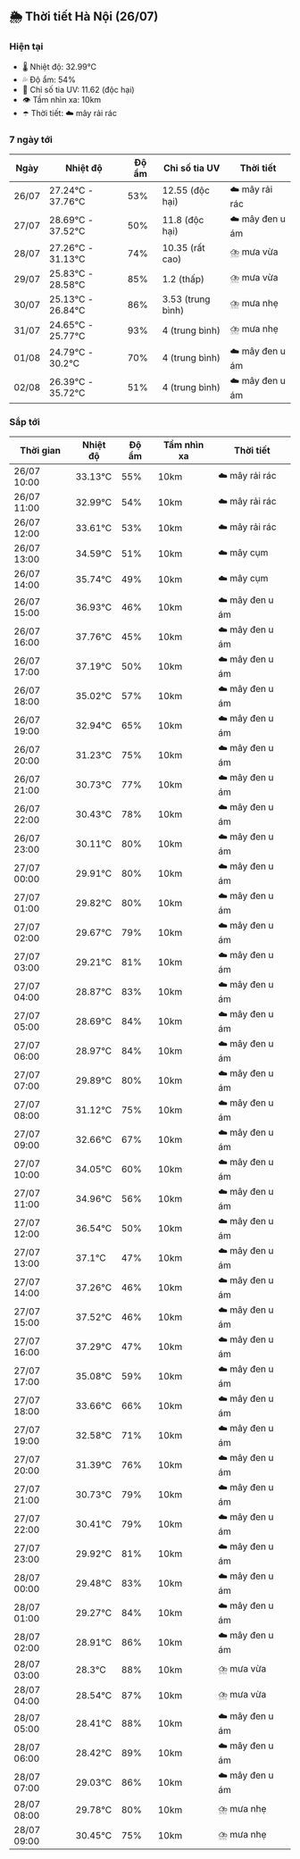 ## 🌦️ Thời tiết Hà Nội (26/07)

### Hiện tại

- 🌡️ Nhiệt độ: 32.99℃
- 💦 Độ ẩm: 54%
- 🌟 Chỉ số tia UV: 11.62 (độc hại)
- 👁️ Tầm nhìn xa: 10km
- ☂️ Thời tiết: ☁️ mây rải rác

### 7 ngày tới

| Ngày | Nhiệt độ | Độ ẩm | Chỉ số tia UV | Thời tiết |
| --- | --- | --- | --- | --- |
| 26/07 | 27.24℃ - 37.76℃ | 53% | 12.55 (độc hại) | ☁️ mây rải rác |
| 27/07 | 28.69℃ - 37.52℃ | 50% | 11.8 (độc hại) | ☁️ mây đen u ám |
| 28/07 | 27.26℃ - 31.13℃ | 74% | 10.35 (rất cao) | ⛈️ mưa vừa |
| 29/07 | 25.83℃ - 28.58℃ | 85% | 1.2 (thấp) | ⛈️ mưa vừa |
| 30/07 | 25.13℃ - 26.84℃ | 86% | 3.53 (trung bình) | ⛈️ mưa nhẹ |
| 31/07 | 24.65℃ - 25.77℃ | 93% | 4 (trung bình) | ⛈️ mưa nhẹ |
| 01/08 | 24.79℃ - 30.2℃ | 70% | 4 (trung bình) | ☁️ mây đen u ám |
| 02/08 | 26.39℃ - 35.72℃ | 51% | 4 (trung bình) | ☁️ mây đen u ám |

### Sắp tới

| Thời gian | Nhiệt độ | Độ ẩm | Tầm nhìn xa | Thời tiết |
| --- | --- | --- | --- | --- |
| 26/07 10:00 | 33.13℃ | 55% | 10km | ☁️ mây rải rác |
| 26/07 11:00 | 32.99℃ | 54% | 10km | ☁️ mây rải rác |
| 26/07 12:00 | 33.61℃ | 53% | 10km | ☁️ mây rải rác |
| 26/07 13:00 | 34.59℃ | 51% | 10km | ☁️ mây cụm |
| 26/07 14:00 | 35.74℃ | 49% | 10km | ☁️ mây cụm |
| 26/07 15:00 | 36.93℃ | 46% | 10km | ☁️ mây đen u ám |
| 26/07 16:00 | 37.76℃ | 45% | 10km | ☁️ mây đen u ám |
| 26/07 17:00 | 37.19℃ | 50% | 10km | ☁️ mây đen u ám |
| 26/07 18:00 | 35.02℃ | 57% | 10km | ☁️ mây đen u ám |
| 26/07 19:00 | 32.94℃ | 65% | 10km | ☁️ mây đen u ám |
| 26/07 20:00 | 31.23℃ | 75% | 10km | ☁️ mây đen u ám |
| 26/07 21:00 | 30.73℃ | 77% | 10km | ☁️ mây đen u ám |
| 26/07 22:00 | 30.43℃ | 78% | 10km | ☁️ mây đen u ám |
| 26/07 23:00 | 30.11℃ | 80% | 10km | ☁️ mây đen u ám |
| 27/07 00:00 | 29.91℃ | 80% | 10km | ☁️ mây đen u ám |
| 27/07 01:00 | 29.82℃ | 80% | 10km | ☁️ mây đen u ám |
| 27/07 02:00 | 29.67℃ | 79% | 10km | ☁️ mây đen u ám |
| 27/07 03:00 | 29.21℃ | 81% | 10km | ☁️ mây đen u ám |
| 27/07 04:00 | 28.87℃ | 83% | 10km | ☁️ mây đen u ám |
| 27/07 05:00 | 28.69℃ | 84% | 10km | ☁️ mây đen u ám |
| 27/07 06:00 | 28.97℃ | 84% | 10km | ☁️ mây đen u ám |
| 27/07 07:00 | 29.89℃ | 80% | 10km | ☁️ mây đen u ám |
| 27/07 08:00 | 31.12℃ | 75% | 10km | ☁️ mây đen u ám |
| 27/07 09:00 | 32.66℃ | 67% | 10km | ☁️ mây đen u ám |
| 27/07 10:00 | 34.05℃ | 60% | 10km | ☁️ mây đen u ám |
| 27/07 11:00 | 34.96℃ | 56% | 10km | ☁️ mây đen u ám |
| 27/07 12:00 | 36.54℃ | 50% | 10km | ☁️ mây đen u ám |
| 27/07 13:00 | 37.1℃ | 47% | 10km | ☁️ mây đen u ám |
| 27/07 14:00 | 37.26℃ | 46% | 10km | ☁️ mây đen u ám |
| 27/07 15:00 | 37.52℃ | 46% | 10km | ☁️ mây đen u ám |
| 27/07 16:00 | 37.29℃ | 47% | 10km | ☁️ mây đen u ám |
| 27/07 17:00 | 35.08℃ | 59% | 10km | ☁️ mây đen u ám |
| 27/07 18:00 | 33.66℃ | 66% | 10km | ☁️ mây đen u ám |
| 27/07 19:00 | 32.58℃ | 71% | 10km | ☁️ mây đen u ám |
| 27/07 20:00 | 31.39℃ | 76% | 10km | ☁️ mây đen u ám |
| 27/07 21:00 | 30.73℃ | 79% | 10km | ☁️ mây đen u ám |
| 27/07 22:00 | 30.41℃ | 79% | 10km | ☁️ mây đen u ám |
| 27/07 23:00 | 29.92℃ | 81% | 10km | ☁️ mây đen u ám |
| 28/07 00:00 | 29.48℃ | 83% | 10km | ☁️ mây đen u ám |
| 28/07 01:00 | 29.27℃ | 84% | 10km | ☁️ mây đen u ám |
| 28/07 02:00 | 28.91℃ | 86% | 10km | ☁️ mây đen u ám |
| 28/07 03:00 | 28.3℃ | 88% | 10km | ⛈️ mưa vừa |
| 28/07 04:00 | 28.54℃ | 87% | 10km | ⛈️ mưa vừa |
| 28/07 05:00 | 28.41℃ | 88% | 10km | ☁️ mây đen u ám |
| 28/07 06:00 | 28.42℃ | 89% | 10km | ☁️ mây đen u ám |
| 28/07 07:00 | 29.03℃ | 86% | 10km | ☁️ mây đen u ám |
| 28/07 08:00 | 29.78℃ | 80% | 10km | ⛈️ mưa nhẹ |
| 28/07 09:00 | 30.45℃ | 75% | 10km | ⛈️ mưa nhẹ |
